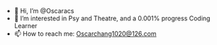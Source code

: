 - 👋 Hi, I’m @Oscaracs
- 👀 I’m interested in Psy and Theatre, and a 0.001% progress Coding Learner
- 📫 How to reach me: Oscarchang1020@126.com

<!---
Oscaracs/Oscaracs is a ✨ special ✨ repository because its `README.md` (this file) appears on your GitHub profile.
You can click the Preview link to take a look at your changes.
--->
